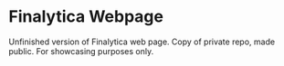 # Finalytica Webpage
Unfinished version of Finalytica web page. Copy of private repo, made public. For showcasing purposes only.
